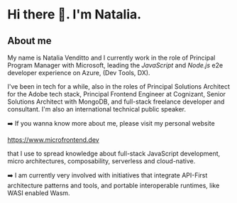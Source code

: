 # Hi there 👋. I'm Natalia.



## About me

My name is Natalia Venditto and I currently work in the role of Principal Program Manager with Microsoft, leading the *JavaScript* and *Node.js* e2e developer experience on Azure, (Dev Tools, DX).

I've been in tech for a while, also in the roles of Principal Solutions Architect for the Adobe tech stack, Principal Frontend Engineer at Cognizant, Senior Solutions Architect with MongoDB, and full-stack freelance developer and consultant. I'm also an international technical public speaker.

➡️ If you wanna know more about me, please visit my personal website

https://www.microfrontend.dev

that I use to spread knowledge about full-stack JavaScript development, micro architectures, composability, serverless and cloud-native.

➡️ I am currently very involved with initiatives that integrate API-First architecture patterns and tools, and portable interoperable runtimes, like WASI enabled Wasm.

